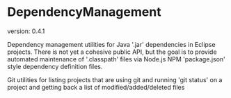 DependencyManagement
==============
version: 0.4.1

Dependency management utilities for Java '.jar' dependencies in Eclipse projects. 
There is not yet a cohesive public API, but the goal is to provide automated maintenance of '.classpath' files via Node.js NPM 'package.json' style dependency definition files.

Git utilities for listing projects that are using git and running 'git status' on a project and getting back a list of modified/added/deleted files